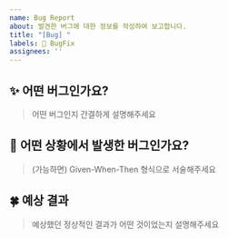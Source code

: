 ```yaml
---
name: Bug Report
about: 발견한 버그에 대한 정보를 작성하여 보고합니다.
title: "[Bug] "
labels: 🐞 BugFix
assignees: ''
---
```


## ✨ 어떤 버그인가요?

> 어떤 버그인지 간결하게 설명해주세요

## 📌 어떤 상황에서 발생한 버그인가요?

> (가능하면) Given-When-Then 형식으로 서술해주세요

## 🍀 예상 결과

> 예상했던 정상적인 결과가 어떤 것이었는지 설명해주세요